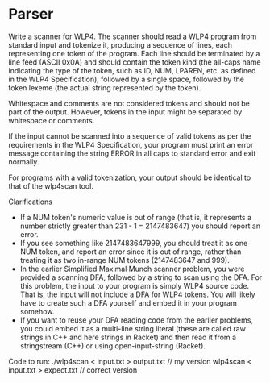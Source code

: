 # Parser
Write a scanner for WLP4. The scanner should read a WLP4 program from standard input and tokenize it, producing a sequence of lines, each representing one token of the program. Each line should be terminated by a line feed (ASCII 0x0A) and should contain the token kind (the all-caps name indicating the type of the token, such as ID, NUM, LPAREN, etc. as defined in the WLP4 Specification), followed by a single space, followed by the token lexeme (the actual string represented by the token).

Whitespace and comments are not considered tokens and should not be part of the output. However, tokens in the input might be separated by whitespace or comments.

If the input cannot be scanned into a sequence of valid tokens as per the requirements in the WLP4 Specification, your program must print an error message containing the string ERROR in all caps to standard error and exit normally.

For programs with a valid tokenization, your output should be identical to that of the wlp4scan tool.

Clarifications
- If a NUM token's numeric value is out of range (that is, it represents a number strictly greater than 231 - 1 = 2147483647) you should report an error.
- If you see something like 2147483647999, you should treat it as one NUM token, and report an error since it is out of range, rather than treating it as two in-range NUM tokens (2147483647 and 999).
- In the earlier Simplified Maximal Munch scanner problem, you were provided a scanning DFA, followed by a string to scan using the DFA. For this problem, the input to your program is simply WLP4 source code. That is, the input will not include a DFA for WLP4 tokens. You will likely have to create such a DFA yourself and embed it in your program somehow.
- If you want to reuse your DFA reading code from the earlier problems, you could embed it as a multi-line string literal (these are called raw strings in C++ and here strings in Racket) and then read it from a stringstream (C++) or using open-input-string (Racket).


Code to run:
./wlp4scan < input.txt > output.txt // my version
wlp4scan < input.txt > expect.txt   // correct version

